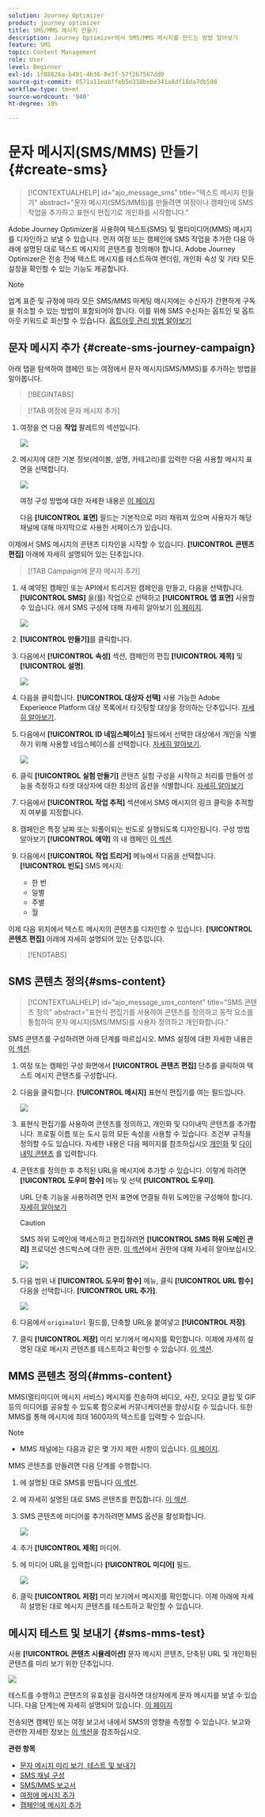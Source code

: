 ```yaml
---
solution: Journey Optimizer
product: journey optimizer
title: SMS/MMS 메시지 만들기
description: Journey Optimizer에서 SMS/MMS 메시지를 만드는 방법 알아보기
feature: SMS
topic: Content Management
role: User
level: Beginner
exl-id: 1f88626a-b491-4b36-8e3f-57f2b7567dd0
source-git-commit: 0571a11eabffeb5e318bebe341a8df18da7db598
workflow-type: tm+mt
source-wordcount: '940'
ht-degree: 10%

---
```


# 문자 메시지(SMS/MMS) 만들기 {#create-sms}

>[!CONTEXTUALHELP]
>id="ajo_message_sms"
>title="텍스트 메시지 만들기"
>abstract="문자 메시지(SMS/MMS)를 만들려면 여정이나 캠페인에 SMS 작업을 추가하고 표현식 편집기로 개인화를 시작합니다."

Adobe Journey Optimizer을 사용하여 텍스트(SMS) 및 멀티미디어(MMS) 메시지를 디자인하고 보낼 수 있습니다. 먼저 여정 또는 캠페인에 SMS 작업을 추가한 다음 아래에 설명된 대로 텍스트 메시지의 콘텐츠를 정의해야 합니다. Adobe Journey Optimizer은 전송 전에 텍스트 메시지를 테스트하여 렌더링, 개인화 속성 및 기타 모든 설정을 확인할 수 있는 기능도 제공합니다.

>[!NOTE]
>
>업계 표준 및 규정에 따라 모든 SMS/MMS 마케팅 메시지에는 수신자가 간편하게 구독을 취소할 수 있는 방법이 포함되어야 합니다. 이를 위해 SMS 수신자는 옵트인 및 옵트아웃 키워드로 회신할 수 있습니다. [옵트아웃 관리 방법 알아보기](../privacy/opt-out.md#sms-opt-out-management-sms-opt-out-management)


## 문자 메시지 추가 {#create-sms-journey-campaign}

아래 탭을 탐색하여 캠페인 또는 여정에서 문자 메시지(SMS/MMS)를 추가하는 방법을 알아봅니다.

>[!BEGINTABS]

>[!TAB 여정에 문자 메시지 추가]

1. 여정을 연 다음 **작업** 팔레트의 섹션입니다.

   ![](assets/sms_create_1.png)

1. 메시지에 대한 기본 정보(레이블, 설명, 카테고리)를 입력한 다음 사용할 메시지 표면을 선택합니다.

   ![](assets/sms_create_2.png)

   여정 구성 방법에 대한 자세한 내용은 [이 페이지](../building-journeys/journey-gs.md)

   다음 **[!UICONTROL 표면]** 필드는 기본적으로 미리 채워져 있으며 사용자가 해당 채널에 대해 마지막으로 사용한 서페이스가 있습니다.

이제에서 SMS 메시지의 콘텐츠 디자인을 시작할 수 있습니다. **[!UICONTROL 콘텐츠 편집]** 아래에 자세히 설명되어 있는 단추입니다.

>[!TAB Campaign에 문자 메시지 추가]

1. 새 예약된 캠페인 또는 API에서 트리거된 캠페인을 만들고, 다음을 선택합니다. **[!UICONTROL SMS]** 을(를) 작업으로 선택하고 **[!UICONTROL 앱 표면]** 사용할 수 있습니다. 에서 SMS 구성에 대해 자세히 알아보기 [이 페이지](sms-configuration.md).

   ![](assets/sms_create_3.png)

1. **[!UICONTROL 만들기]**&#x200B;를 클릭합니다.

1. 다음에서 **[!UICONTROL 속성]** 섹션, 캠페인의 편집 **[!UICONTROL 제목]** 및 **[!UICONTROL 설명]**.

   ![](assets/sms_create_4.png)

1. 다음을 클릭합니다. **[!UICONTROL 대상자 선택]** 사용 가능한 Adobe Experience Platform 대상 목록에서 타깃팅할 대상을 정의하는 단추입니다. [자세히 알아보기](../audience/about-audiences.md).

1. 다음에서 **[!UICONTROL ID 네임스페이스]** 필드에서 선택한 대상에서 개인을 식별하기 위해 사용할 네임스페이스를 선택합니다. [자세히 알아보기](../event/about-creating.md#select-the-namespace).

   ![](assets/sms_create_5.png)

1. 클릭 **[!UICONTROL 실험 만들기]** 콘텐츠 실험 구성을 시작하고 처리를 만들어 성능을 측정하고 타겟 대상자에 대한 최상의 옵션을 식별합니다. [자세히 알아보기](../campaigns/content-experiment.md)

1. 다음에서 **[!UICONTROL 작업 추적]** 섹션에서 SMS 메시지의 링크 클릭을 추적할지 여부를 지정합니다.

1. 캠페인은 특정 날짜 또는 되풀이되는 빈도로 실행되도록 디자인됩니다. 구성 방법 알아보기 **[!UICONTROL 예약]** 의 내 캠페인 [이 섹션](../campaigns/create-campaign.md#schedule).

1. 다음에서 **[!UICONTROL 작업 트리거]** 메뉴에서 다음을 선택합니다. **[!UICONTROL 빈도]** SMS 메시지:

   * 한 번
   * 일별
   * 주별
   * 월

이제 다음 위치에서 텍스트 메시지의 콘텐츠를 디자인할 수 있습니다. **[!UICONTROL 콘텐츠 편집]** 아래에 자세히 설명되어 있는 단추입니다.

>[!ENDTABS]

## SMS 콘텐츠 정의{#sms-content}

>[!CONTEXTUALHELP]
>id="ajo_message_sms_content"
>title="SMS 콘텐츠 정의"
>abstract="표현식 편집기를 사용하여 콘텐츠를 정의하고 동적 요소를 통합하여 문자 메시지(SMS/MMS)를 사용자 정의하고 개인화합니다."

SMS 콘텐츠를 구성하려면 아래 단계를 따르십시오. MMS 설정에 대한 자세한 내용은 [이 섹션](#mms-content).

1. 여정 또는 캠페인 구성 화면에서 **[!UICONTROL 콘텐츠 편집]** 단추를 클릭하여 텍스트 메시지 콘텐츠를 구성합니다.

1. 다음을 클릭합니다. **[!UICONTROL 메시지]** 표현식 편집기를 여는 필드입니다.

   ![](assets/sms-content.png)

1. 표현식 편집기를 사용하여 콘텐츠를 정의하고, 개인화 및 다이내믹 콘텐츠를 추가합니다. 프로필 이름 또는 도시 등의 모든 속성을 사용할 수 있습니다. 조건부 규칙을 정의할 수도 있습니다. 자세한 내용은 다음 페이지를 참조하십시오 [개인화](../personalization/personalize.md) 및 [다이내믹 콘텐츠](../personalization/get-started-dynamic-content.md) 를 입력합니다.

1. 콘텐츠를 정의한 후 추적된 URL을 메시지에 추가할 수 있습니다. 이렇게 하려면 **[!UICONTROL 도우미 함수]** 메뉴 및 선택 **[!UICONTROL 도우미]**.

   URL 단축 기능을 사용하려면 먼저 표면에 연결될 하위 도메인을 구성해야 합니다. [자세히 알아보기](sms-subdomains.md)

   >[!CAUTION]
   >
   > SMS 하위 도메인에 액세스하고 편집하려면 **[!UICONTROL SMS 하위 도메인 관리]** 프로덕션 샌드박스에 대한 권한. [이 섹션](../administration/high-low-permissions.md)에서 권한에 대해 자세히 알아보십시오.

   ![](assets/sms_tracking_1.png)

1. 다음 범위 내 **[!UICONTROL 도우미 함수]** 메뉴, 클릭 **[!UICONTROL URL 함수]** 다음을 선택합니다. **[!UICONTROL URL 추가]**.

   ![](assets/sms_tracking_2.png)

1. 다음에서 `originalUrl` 필드를, 단축할 URL을 붙여넣고 **[!UICONTROL 저장]**.

1. 클릭 **[!UICONTROL 저장]** 미리 보기에서 메시지를 확인합니다. 이제에 자세히 설명된 대로 메시지 콘텐츠를 테스트하고 확인할 수 있습니다. [이 섹션](#sms-mms-test).

## MMS 콘텐츠 정의{#mms-content}

MMS(멀티미디어 메시지 서비스) 메시지를 전송하여 비디오, 사진, 오디오 클립 및 GIF 등의 미디어를 공유할 수 있도록 함으로써 커뮤니케이션을 향상시킬 수 있습니다. 또한 MMS를 통해 메시지에 최대 1600자의 텍스트를 입력할 수 있습니다.

>[!NOTE]
>
>* MMS 채널에는 다음과 같은 몇 가지 제한 사항이 있습니다. [이 페이지](../start/guardrails.md#sms-guardrails).

MMS 콘텐츠를 만들려면 다음 단계를 수행합니다.

1. 에 설명된 대로 SMS를 만듭니다 [이 섹션](#create-sms-journey-campaign).

1. 에 자세히 설명된 대로 SMS 콘텐츠를 편집합니다. [이 섹션](#sms-content).

1. SMS 콘텐츠에 미디어를 추가하려면 MMS 옵션을 활성화합니다.

   ![](assets/sms_create_6.png)

1. 추가 **[!UICONTROL 제목]** 미디어.

1. 에 미디어 URL을 입력합니다 **[!UICONTROL 미디어]** 필드.

   ![](assets/sms_create_7.png)

1. 클릭 **[!UICONTROL 저장]** 미리 보기에서 메시지를 확인합니다. 이제 아래에 자세히 설명된 대로 메시지 콘텐츠를 테스트하고 확인할 수 있습니다.

## 메시지 테스트 및 보내기 {#sms-mms-test}

사용 **[!UICONTROL 콘텐츠 시뮬레이션]** 문자 메시지 콘텐츠, 단축된 URL 및 개인화된 콘텐츠를 미리 보기 위한 단추입니다.

![](assets/sms-content-preview.png)

테스트를 수행하고 콘텐츠의 유효성을 검사하면 대상자에게 문자 메시지를 보낼 수 있습니다. 다음 단계는에 자세히 설명되어 있습니다. [이 페이지](send-sms.md)

전송되면 캠페인 또는 여정 보고서 내에서 SMS의 영향을 측정할 수 있습니다. 보고와 관련한 자세한 정보는 [이 섹션](../reports/campaign-global-report.md#sms-tab)을 참조하십시오.

**관련 항목**

* [문자 메시지 미리 보기, 테스트 및 보내기](send-sms.md)
* [SMS 채널 구성](sms-configuration.md)
* [SMS/MMS 보고서](../reports/journey-global-report.md#sms-global)
* [여정에 메시지 추가](../building-journeys/journeys-message.md)
* [캠페인에 메시지 추가](../campaigns/create-campaign.md)
